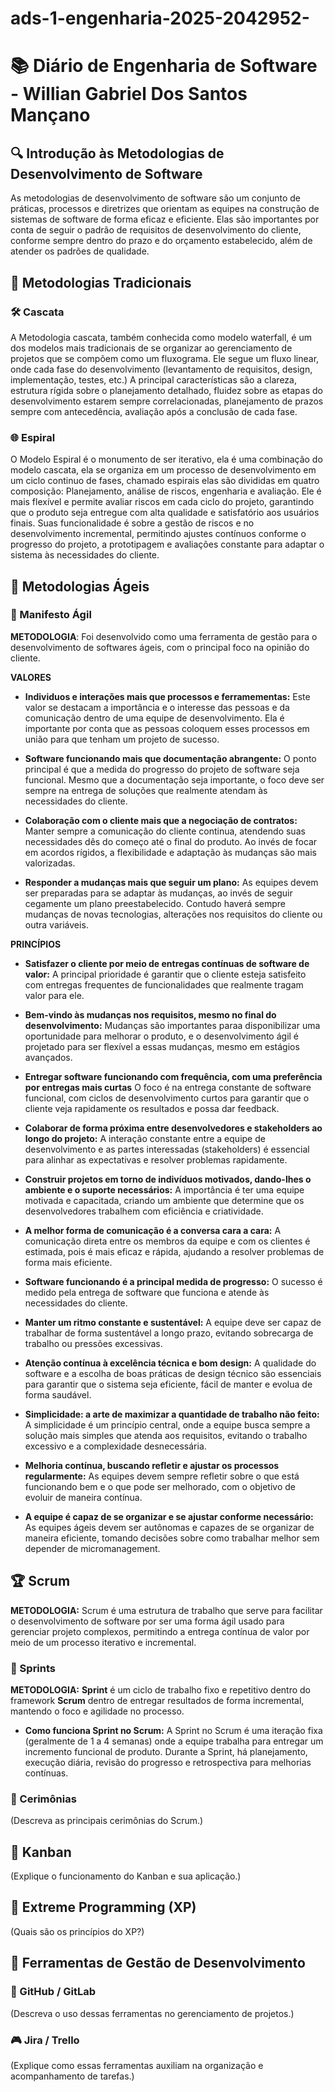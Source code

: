 # ads-1-engenharia-2025-2042952-

# 📚 Diário de Engenharia de Software - Willian Gabriel Dos Santos Mançano

## 🔍 Introdução às Metodologias de Desenvolvimento de Software  
As metodologias de desenvolvimento de software são um conjunto de práticas, processos e diretrizes que orientam as equipes na construção de sistemas de software de forma eficaz e eficiente. Elas são importantes por conta de seguir o padrão de requisitos de desenvolvimento do cliente, conforme sempre dentro do prazo e do orçamento estabelecido, além de atender os padrões de qualidade. 

## 📖 Metodologias Tradicionais  
### 🛠️ Cascata  
A Metodologia cascata, também conhecida como modelo waterfall, é um dos modelos mais tradicionais de se organizar ao gerenciamento de projetos que se compõem como um fluxograma. Ele segue um fluxo linear, onde cada fase do desenvolvimento (levantamento de requisitos, design, implementação, testes, etc.)
A principal características são a clareza, estrutura rígida sobre o planejamento detalhado, fluidez sobre as etapas do desenvolvimento estarem sempre correlacionadas, planejamento de prazos sempre com antecedência, avaliação após a conclusão de cada fase.

### 🌐 Espiral  
O Modelo Espiral é o monumento de ser iterativo, ela é uma combinação do modelo cascata, ela se organiza em um processo de desenvolvimento em um ciclo continuo de fases, chamado espirais elas são divididas em quatro composição: Planejamento, análise de riscos, engenharia e avaliação. Ele é mais flexível e permite avaliar riscos em cada ciclo do projeto, garantindo que o produto seja entregue com alta qualidade e satisfatório aos usuários finais. Suas funcionalidade é sobre a gestão de riscos e no desenvolvimento incremental, permitindo ajustes contínuos conforme o progresso do projeto, a prototipagem e avaliações constante para adaptar o sistema às necessidades do cliente.


## 💪 Metodologias Ágeis  
### 📖 Manifesto Ágil  
**METODOLOGIA**: Foi desenvolvido como uma ferramenta de gestão para o desenvolvimento de softwares ágeis, com o principal foco na opinião do cliente.
  
  
**VALORES**

  
- **Individuos e interações mais que processos e ferramementas:**
Este valor se destacam a importância e o interesse das pessoas e da comunicação dentro de uma equipe de desenvolvimento. Ela é importante por conta que as pessoas coloquem esses processos em união para que tenham um projeto de sucesso.

- **Software funcionando mais que documentação abrangente:**
O ponto principal é que a medida do progresso do projeto de software seja funcional. Mesmo que a documentação seja importante, o foco deve ser sempre na entrega de soluções que realmente atendam às necessidades do cliente.

- **Colaboração com o cliente mais que a negociação de contratos:**
Manter sempre a comunicação do cliente continua, atendendo suas necessidades dês do começo até o final do produto. Ao invés de focar em acordos rígidos, a flexibilidade e adaptação às mudanças são mais valorizadas.

- **Responder a mudanças mais que seguir um plano:**
As equipes devem ser preparadas para se adaptar às mudanças, ao invés de seguir cegamente um plano preestabelecido. Contudo haverá sempre mudanças de novas tecnologias, alterações nos requisitos do cliente ou outra variáveis.

**PRINCÍPIOS**

- **Satisfazer o cliente por meio de entregas contínuas de software de valor:**
A principal prioridade é garantir que o cliente esteja satisfeito com entregas frequentes de funcionalidades que realmente tragam valor para ele.

- **Bem-vindo às mudanças nos requisitos, mesmo no final do desenvolvimento:**
Mudanças são importantes paraa disponibilizar uma oportunidade para melhorar o produto, e o desenvolvimento ágil é projetado para ser flexível a essas mudanças, mesmo em estágios avançados.

- **Entregar software funcionando com frequência, com uma preferência por entregas mais curtas**
O foco é na entrega constante de software funcional, com ciclos de desenvolvimento curtos para garantir que o cliente veja rapidamente os resultados e possa dar feedback.

- **Colaborar de forma próxima entre desenvolvedores e stakeholders ao longo do projeto:**
A interação constante entre a equipe de desenvolvimento e as partes interessadas (stakeholders) é essencial para alinhar as expectativas e resolver problemas rapidamente.

- **Construir projetos em torno de indivíduos motivados, dando-lhes o ambiente e o suporte necessários:**
A importância é ter uma equipe motivada e capacitada, criando um ambiente que determine que os desenvolvedores trabalhem com eficiência e criatividade.

- **A melhor forma de comunicação é a conversa cara a cara:**
A comunicação direta entre os membros da equipe e com os clientes é estimada, pois é mais eficaz e rápida, ajudando a resolver problemas de forma mais eficiente.

- **Software funcionando é a principal medida de progresso:**
O sucesso é medido pela entrega de software que funciona e atende às necessidades do cliente.

- **Manter um ritmo constante e sustentável:**
A equipe deve ser capaz de trabalhar de forma sustentável a longo prazo, evitando sobrecarga de trabalho ou pressões excessivas.

- **Atenção contínua à excelência técnica e bom design:**
A qualidade do software e a escolha de boas práticas de design técnico são essenciais para garantir que o sistema seja eficiente, fácil de manter e evolua de forma saudável.

- **Simplicidade: a arte de maximizar a quantidade de trabalho não feito:**
A simplicidade é um princípio central, onde a equipe busca sempre a solução mais simples que atenda aos requisitos, evitando o trabalho excessivo e a complexidade desnecessária.

- **Melhoria contínua, buscando refletir e ajustar os processos regularmente:**
As equipes devem sempre refletir sobre o que está funcionando bem e o que pode ser melhorado, com o objetivo de evoluir de maneira contínua.

- **A equipe é capaz de se organizar e se ajustar conforme necessário:**
As equipes ágeis devem ser autônomas e capazes de se organizar de maneira eficiente, tomando decisões sobre como trabalhar melhor sem depender de micromanagement.

## 🏆 Scrum  
**METODOLOGIA:**
Scrum é uma estrutura de trabalho que serve para facilitar o desenvolvimento de software por ser uma forma ágil usado para gerenciar projeto complexos, permitindo a entrega contínua de valor por meio de um processo iterativo e incremental.
 
 ### 📅 Sprints 
**METODOLOGIA:**
**Sprint** é um ciclo de trabalho fixo e repetitivo dentro do framework **Scrum** dentro de entregar resultados de forma incremental, mantendo o foco e agilidade no processo.

- **Como funciona Sprint no Scrum:**
A Sprint no Scrum é uma iteração fixa (geralmente de 1 a 4 semanas) onde a equipe trabalha para entregar um incremento funcional de produto. Durante a Sprint, há planejamento, execução diária, revisão do progresso e retrospectiva para melhorias contínuas.

### 💬 Cerimônias  
(Descreva as principais cerimônias do Scrum.)

## 🎯 Kanban  
(Explique o funcionamento do Kanban e sua aplicação.)

## 🚀 Extreme Programming (XP)  
(Quais são os princípios do XP?)

## 🔧 Ferramentas de Gestão de Desenvolvimento  
### 💪 GitHub / GitLab  
(Descreva o uso dessas ferramentas no gerenciamento de projetos.)

### 🎮 Jira / Trello  
(Explique como essas ferramentas auxiliam na organização e acompanhamento de tarefas.)
